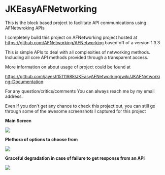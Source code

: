JKEasyAFNetworking
==================

This is the block based project to facilitate API communications using AFNetwroking APIs

I completely build this project on AFNetworking project hosted at https://github.com/AFNetworking/AFNetworking based off of a version 1.3.3

This is simple APIs to deal with all complexities of networking methods. Including all core API methods provided through a transparent access.

More information on about usage of project could be found at

https://github.com/jayesh15111988/JKEasyAFNetworking/wiki/JKAFNetworking-Documentation

For any question/critics/comments You can always reach me by my email address.

<p>
Even if you don't get any chance to check this project out, you can still go through some of the awesome screenshots I captured for this project
</p>
<p>
<b>Main Screen</b>
<p>
<img src='http://jayeshkawli.com/JKAFNetworkingScreenshots/JKEasyNetworkingFirst.png'>
</p>
</p>
<p>
<b>Plethora of options to choose from</b>
<p>
<img src='http://jayeshkawli.com/JKAFNetworkingScreenshots/JKEasyNetworkingSecond.png'>
</p>
</p>
<p>
<b>Graceful degradation in case of failure to get response from an API</b>
<p>
<img src='http://jayeshkawli.com/JKAFNetworkingScreenshots/JKEasyNetworkingThird.png'>
</p>
</p>
